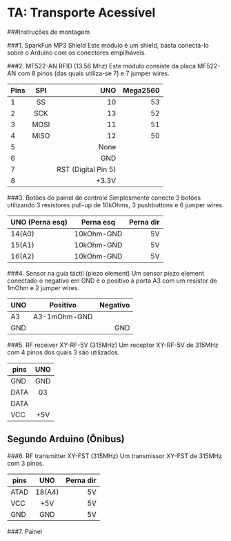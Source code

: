 TA: Transporte Acessível
========================================================================
###Instruções de montagem

###1. SparkFun MP3 Shield
Este módulo é um shield, basta conectá-lo sobre o Arduino com os conectores empilháveis.

###2. MF522-AN RFID (13.56 Mhz)
Este módulo consiste da placa MF522-AN com 8 pinos (das quais utiliza-se 7) e 7 jumper wires. 

| Pins | SPI      | UNO  | Mega2560    |
| ---- |:--------:| ----:| --------:   |
| 1    | SS       |  10  |  53         |
| 2    | SCK      |  13  |  52         |
| 3    | MOSI     |  11  |  51         |
| 4    | MISO     |  12  |  50         |
| 5    |          | None               |
| 6    |          | GND                |
| 7    |          | RST (Digital Pin 5)|
| 8    |          | +3.3V              |

###3. Botões do painel de controle
Simplesmente conecte 3 botões utilizando 3 resistores pull-up de 10kOhms, 3 pushbuttons e 6 jumper wires.

| UNO (Perna esq) | Perna esq | Perna dir |
| ---- |:--------:| ----:|
|14(A0)| 10kOhm-GND   |  5V  |
|15(A1)| 10kOhm-GND   |  5V  |
|16(A2)| 10kOhm-GND   |  5V  |

###4. Sensor na guia táctil (piezo element)
Um sensor piezo element conectado o negativo em GND e o positivo à porta A3 com um resistor de 1mOhm e 2 jumper wires.

| UNO  | Positivo | Negativo|
| ---- |:--------:| ----:|
| A3   | A3-1mOhm-GND |     |
| GND  |             |  GND  |

###5. RF receiver XY-RF-5V (315MHz)
Um receptor XY-RF-5V de 315MHz com 4 pinos dos quais 3 são utilizados.

| pins | UNO |
| ---- |:---:|
| GND  | GND |
| DATA | 03  |
| DATA |     |
| VCC  | +5V |

## Segundo Arduino (Ônibus)
###6. RF transmitter XY-FST (315MHz)
Um transmissor XY-FST de 315MHz com 3 pinos.

| pins | UNO  | Perna dir |
| ---- |:--------:| ----:|
| ATAD | 18(A4)   |  5V  |
| VCC  | +5V   |  5V  |
| GND  | GND   |  5V  |


###7. Painel
